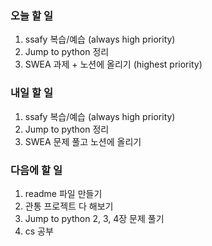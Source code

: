 ### 오늘 할 일
1. ssafy 복습/예습 (always high priority)
2. Jump to python 정리
3. SWEA 과제 + 노션에 올리기 (highest priority)

### 내일 할 일
1. ssafy 복습/예습 (always high priority)
2. Jump to python 정리
3. SWEA 문제 풀고 노션에 올리기

### 다음에 할 일
1. readme 파일 만들기
1. 관통 프로젝트 다 해보기
3. Jump to python 2, 3, 4장 문제 풀기
4. cs 공부